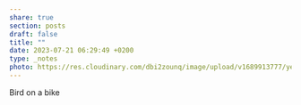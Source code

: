 ```yaml
---
share: true
section: posts
draft: false
title: ""
date: 2023-07-21 06:29:49 +0200
type: _notes
photo: https://res.cloudinary.com/dbi2zounq/image/upload/v1689913777/yeutymj1dec8vwpxwral.jpg
---
```



Bird on a bike
